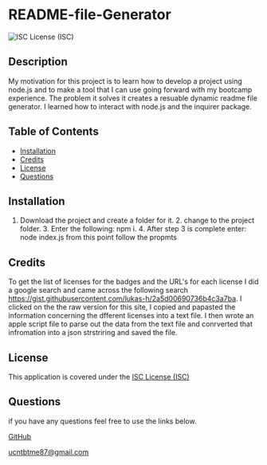 # README-file-Generator

![ISC License (ISC)](https://img.shields.io/badge/License-ISC-blue.svg)

## Description

My motivation for this project is to learn how to develop a project using node.js and to make a tool that I can use going forward with my bootcamp experience.  The problem it solves it creates a resuable dynamic readme file generator.  I learned how to interact with node.js and the inquirer package.

## Table of Contents

- [Installation](#installation)
- [Credits](#credits)
- [License](#license)
- [Questions](#questions)

## Installation

1.  Download the project and create a folder for it.  2. change to the project folder.  3.  Enter the following: npm i. 4. After step 3 is complete enter: node index.js from this point follow the propmts

## Credits

To get the list of licenses for the badges and the URL's for each license I did a google search and came across the following search https://gist.githubusercontent.com/lukas-h/2a5d00690736b4c3a7ba.  I clicked on the the raw version for this site, I copied and papasted the information concerning the dfferent licenses into a text file.  I then wrote an apple script file to parse out the data from the text file and conrverted that infromation into a json strstriring  and saved the file.

## License

This application is covered under the [ISC License (ISC)](https://opensource.org/licenses/ISC)

## Questions

if you have any questions feel free to use the links below.

[GitHub](https://github.com/JeffC87)

[ucntbtme87@gmail.com](mailto:ucntbtme87@gmail.com)

